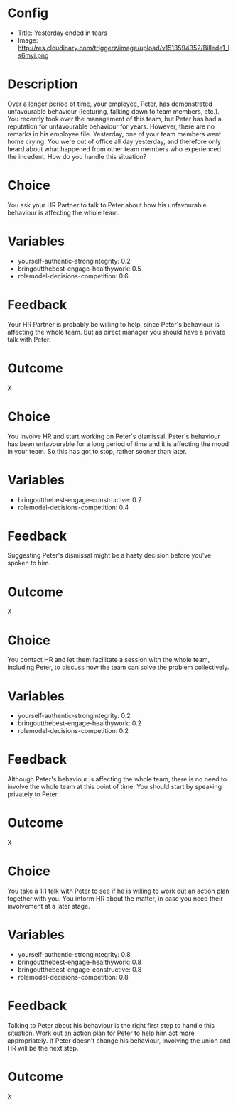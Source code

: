 # Config
 - Title: Yesterday ended in tears
 - Image: http://res.cloudinary.com/triggerz/image/upload/v1513594352/Billede1_ls6myi.png

# Description

Over a longer period of time, your employee, Peter, has demonstrated unfavourable behaviour (lecturing, talking down to team members, etc.). You recently took over the management of this team, but Peter has had a reputation for unfavourable behaviour for years. However, there are no remarks in his employee file. Yesterday, one of your team members went home crying. You were out of office all day yesterday, and therefore only heard about what happened from other team members who experienced the incedent. How do you handle this situation? 

# Choice
You ask your HR Partner to talk to Peter about how his unfavourable behaviour is affecting the whole team.

# Variables
 - yourself-authentic-strongintegrity: 0.2
 - bringoutthebest-engage-healthywork: 0.5
 - rolemodel-decisions-competition: 0.6

# Feedback
Your HR Partner is probably be willing to help, since Peter's behaviour is affecting the whole team. But as direct manager you should have a private talk with Peter.

# Outcome
X

# Choice
You involve HR and start working on Peter's dismissal. Peter's behaviour has been unfavourable for a long period of time and it is affecting the mood in your team. So this has got to stop, rather sooner than later.  

# Variables
 - bringoutthebest-engage-constructive: 0.2
 - rolemodel-decisions-competition: 0.4

# Feedback
Suggesting Peter's dismissal might be a hasty decision before you've spoken to him.  

# Outcome
X

# Choice
You contact HR and let them facilitate a session with the whole team, including Peter, to discuss how the team can solve the problem collectively.

# Variables
 - yourself-authentic-strongintegrity: 0.2
 - bringoutthebest-engage-healthywork: 0.2
 - rolemodel-decisions-competition: 0.2
 

# Feedback
Although Peter's behaviour is affecting the whole team, there is no need to involve the whole team at this point of time. You should start by speaking privately to Peter. 

# Outcome
X

# Choice
You take a 1:1 talk with Peter to see if he is willing to work out an action plan together with you. You inform HR about the matter, in case you need their involvement at a later stage. 

# Variables
 - yourself-authentic-strongintegrity: 0.8
 - bringoutthebest-engage-healthywork: 0.8
 - bringoutthebest-engage-constructive: 0.8
 - rolemodel-decisions-competition: 0.8

# Feedback
Talking to Peter about his behaviour is the right first step to handle this situation. Work out an action plan for Peter to help him act more appropriately. If Peter doesn't change his behaviour, involving the union and HR will be the next step.

# Outcome
X

